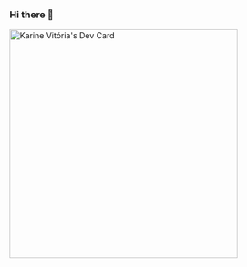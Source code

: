 ### Hi there 👋

<a href="https://app.daily.dev/karine_15"><img src="https://api.daily.dev/devcards/f2ee63af8a8f4c6ab9d2e1f5d450aba5.png?r=742" width="400" alt="Karine Vitória's Dev Card"/></a>

<!--
**kvmoraes/kvmoraes** is a ✨ _special_ ✨ repository because its `README.md` (this file) appears on your GitHub profile.

Here are some ideas to get you started:

- 🔭 I’m currently working on ...
- 🌱 I’m currently learning ...
- 👯 I’m looking to collaborate on ...
- 🤔 I’m looking for help with ...
- 💬 Ask me about ...
- 📫 How to reach me: ...
- 😄 Pronouns: ...
- ⚡ Fun fact: ...
-->
